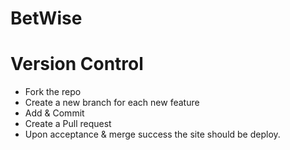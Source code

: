 # BetWise

# Version Control
  - Fork the repo
  - Create a new branch for each new feature
  - Add & Commit
  - Create a Pull request
  - Upon acceptance & merge success the site should be deploy.
